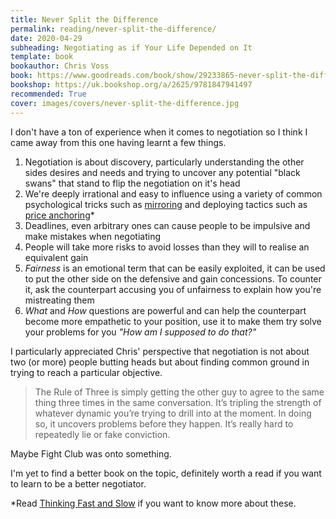 ```yaml
---
title: Never Split the Difference
permalink: reading/never-split-the-difference/
date: 2020-04-29
subheading: Negotiating as if Your Life Depended on It
template: book
bookauthor: Chris Voss
book: https://www.goodreads.com/book/show/29233865-never-split-the-difference
bookshop: https://uk.bookshop.org/a/2625/9781847941497
recommended: True
cover: images/covers/never-split-the-difference.jpg
---
```


I don't have a ton of experience when it comes to negotiation so I think I came away from this one having learnt a few things.

1. Negotiation is about discovery, particularly understanding the other sides desires and needs and trying to uncover any potential "black swans" that stand to flip the negotiation on it's head
2. We're deeply irrational and easy to influence using a variety of common psychological tricks such as [mirroring](https://en.wikipedia.org/wiki/Mirroring) and deploying tactics such as [price anchoring](https://en.wikipedia.org/wiki/Anchoring_(cognitive_bias)#Anchoring_in_negotiations)*
3. Deadlines, even arbitrary ones can cause people to be impulsive and make mistakes when negotiating
4. People will take more risks to avoid losses than they will to realise an equivalent gain
5. *Fairness* is an emotional term that can be easily exploited, it can be used to put the other side on the defensive and gain concessions. To counter it, ask the counterpart accusing you of unfairness to explain how you're mistreating them 
6. *What* and *How* questions are powerful and can help the counterpart become more empathetic to your position, use it to make them try solve your problems for you *"How am I supposed to do that?"*

I particularly appreciated Chris' perspective that negotiation is not about two (or more) people butting heads but about finding common ground in trying to reach a particular objective.

> The Rule of Three is simply getting the other guy to agree to the same thing three times in the same conversation. It’s tripling the strength of whatever dynamic you’re trying to drill into at the moment. In doing so, it uncovers problems before they happen. It’s really hard to repeatedly lie or fake conviction.

Maybe Fight Club was onto something. 

I'm yet to find a better book on the topic, definitely worth a read if you want to learn to be a better negotiator.

*Read [Thinking Fast and Slow](https://www.jacquescorbytuech.com/reading/thinking-fast-and-slow.html) if you want to know more about these.